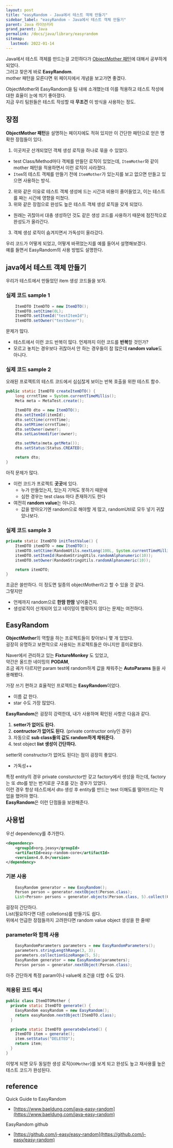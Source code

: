 ```yaml
---
layout: post
title: "easyRandom - Java에서 테스트 객체 만들기"
sidebar_label: "easyRandom - Java에서 테스트 객체 만들기"
parent: Java 라이브러리
grand_parent: Java
permalink: /docs/java/library/easyrandom
sitemap:
  lastmod: 2022-01-14
---
```


Java에서 테스트 객체를 만드는걸 고민하다가 [ObjectMother 패턴](/docs/pattern/object-mother)에 대해서 공부하게 되었다.  
그러고 찾은게 바로 **EasyRandom**.   
mother 패턴을 모른다면 위 페이지에서 개념을 보고가면 좋겠다.  

ObjectMother와 EasyRandom을 팀 내에 소개했는데 이를 적용하고 테스트 작성에 대한 효율이 눈에 띄기 좋아졌다.  
지금 우리 팀원들은 테스트 작성할 때 **무조건** 이 방식을 사용하는 정도.

## 장점

**ObjectMother 패턴**을 설명하는 페이지에도 적혀 있지만 이 간단한 패턴으로 얻은 명확한 장점들이 있다.

1. 이곳저곳 산개되었던 객체 생성 로직을 하나로 묶을 수 있었다.  
  - test Class/Method마다 객체를 만들던 로직이 있었는데, `ItemMother`와 같이 mother 패턴을 적용하면서 이런 로직이 사라졌다.
  - `Item`의 테스트 객체를 만들기 전에 `ItemMother`가 있는지를 보고 없으면 만들고 있으면 사용하는 방식.
2. 위와 같은 이유로 테스트 객체 생성에 드는 시간과 비용이 줄어들었고, 이는 테스트를 짜는 시간에 영향을 미쳤다.
2. 위와 같은 장점으로 완성도 높은 테스트 객체 생성 로직을 갖게 되었다.
  - 원래는 귀찮아서 대충 생성하던 것도 같은 생성 코드를 사용하기 때문에 점진적으로 완성도가 올라간다.
3. 객체 생성 로직이 숨겨지면서 가독성이 올라갔다.

우리 코드가 어떻게 되었고, 어떻게 바뀌었는지를 예를 들어서 설명해보겠다.  
예를 들면서 EasyRandom의 사용 방법도 설명한다.


## java에서 테스트 객체 만들기

우리가 테스트에서 만들었던 item 생성 코드들을 보자.

### 실제 코드 sample 1

```java
    ItemDTO ItemDTO = new ItemDTO();
    ItemDTO.setCtime(0L);
    ItemDTO.setItemId("testItemId");
    ItemDTO.setOwner("testOwner");
```

문제가 많다.
- 테스트에서 이런 코드 반복이 많다. 언제까지 이런 코드를 **반복**할 것인가?
- 모르고 놓치는 경우보다 귀찮아서 안 하는 경우들이 참 많은데 **random value**도 아니다.

### 실제 코드 sample 2

오래된 프로젝트의 테스트 코드에서 심심찮게 보이는 반복 호출을 위한 테스트 함수.

```java
public static ItemDTO createItemDTO() {
    long crrntTime = System.currentTimeMillis();
    Meta meta = MetaTest.create();

    ItemDTO dto = new ItemDTO();
    dto.setItemId(itemId);
    dto.setCtime(crrntTime);
    dto.setMtime(crrntTime);
    dto.setOwner(owner);
    dto.setLastmodifier(owner);

    dto.setMeta(meta.getMeta());
    dto.setStatus(Status.CREATED);

    return dto;
}
```

아직 문제가 많다.
- 이런 코드가 프로젝트 **곳곳**에 있다.
  - 누가 만들었는지, 있는지 기억도 못하기 때문에
  - 심한 경우는 test class 마다 존재하기도 한다
- 여전히 **random value**는 아니다.
  - 값을 받아오기엔 random으로 해야할 게 많고, randomUtil로 모두 넣기 귀찮았나보다.

### 실제 코드 sample 3

```java
private static ItemDTO initTestValue() {
    ItemDTO itemDTO = new ItemDTO();
    itemDTO.setCtime(RandomUtils.nextLong(100L, System.currentTimeMillis()));
    itemDTO.setItemId(RandomStringUtils.randomAlphanumeric(10));
    itemDTO.setOwner(RandomStringUtils.randomAlphanumeric(10));

    return itemDTO;
}
```

조금은 쓸만하다.
이 정도면 일종의 objectMother라고 할 수 있을 것 같다.  
그렇지만
- 언제까지 random으로 **한땀 한땀** 넣어줄건지.
- 생성로직이 산개되어 있고 네이밍이 명확하지 않다는 문제는 여전하다.

## EasyRandom

**ObjectMother**의 역할을 하는 프로젝트들이 찾아보니 몇 개 있었다.  
굉장히 유명하고 보편적으로 사용되는 프로젝트들은 아니지만 흥미로웠다.

Naver에서 관리하고 있는 **FixtureMonkey** 도 있었고,  
약간은 올드한 네이밍의 **PODAM**,  
조금 궤가 다르지만 param test에 random하게 값을 채워주는 **AutoParams** 들을 사용해봤다.

가장 쓰기 편하고 효율적인 프로젝트는 **EasyRandom**이었다.
- 이름 값 한다.
- star 수도 가장 많았다.

**EasyRandom**은 굉장히 강력한데, 내가 사용하며 확인된 사항은 다음과 같다.
1. **setter가 없어도 된다.**
2. **contructor가 없어도 된다**. (private contructor only인 경우)
3. 자동으로 **sub class들의 값도 random하게 채워준다.**
4. test object **list 생성이 간단하다.**

setter와 constructor가 없어도 된다는 점이 굉장히 좋았다.
- 가독성++

특정 entity의 경우 private consturctor만 갖고 factory에서 생성을 하는데, factory는 또 dto를 받는 번거로운 구조를 갖는 경우가 있었다.  
이런 경우 항상 테스트에서 dto 생성 후 entity를 만드는 test 이해도를 떨어뜨리는 작업을 했어야 했다.  
**EasyRandom**은 이런 단점들을 보완해준다.

## 사용법

우선 dependency를 추가한다.  

```xml
<dependency>
    <groupId>org.jeasy</groupId>
    <artifactId>easy-random-core</artifactId>
    <version>4.0.0</version>
</dependency>
```

### 기본 사용

```java
    EasyRandom generator = new EasyRandom();
    Person person = generator.nextObject(Person.class);
    List<Person> persons = generator.objects(Person.class, 5).collect(Collectors.toList());
```

굉장히 간단하다.  
List(필요하다면 다른 colletions)를 만들기도 쉽다.  
위에서 언급한 장점들까지 고려한다면 random value object 생성을 한 줄에!

### parameter와 함께 사용

```java
    EasyRandomParameters parameters = new EasyRandomParameters();
    parameters.stringLengthRange(3, 3);
    parameters.collectionSizeRange(5, 5);
    EasyRandom generator = new EasyRandom(parameters);
    Person person = generator.nextObject(Person.class);
```

아주 간단하게 특정 param이나 value에 조건을 더할 수도 있다.

### 적용된 코드 예시

```java
public class ItemDTOMother {
  private static ItemDTO generate() {
    EasyRandom easyRandom = new EasyRandom();
    return easyRandom.nextObject(ItemDTO.class);
  }

  private static ItemDTO generateDeleted() {
    ItemDTO item = generate();
    item.setStatus("DELETED");
    return item;
  }
}
```

이렇게 되면 모두 동일한 생성 로직(`XXMother`)를 보게 되고 완성도 높고 재사용률 높은 테스트 코드가 완성된다.


## reference

Quick Guide to EasyRandom
- [https://www.baeldung.com/java-easy-random](https://www.baeldung.com/java-easy-random)

EasyRandom github
- [https://github.com/j-easy/easy-random](https://github.com/j-easy/easy-random)

